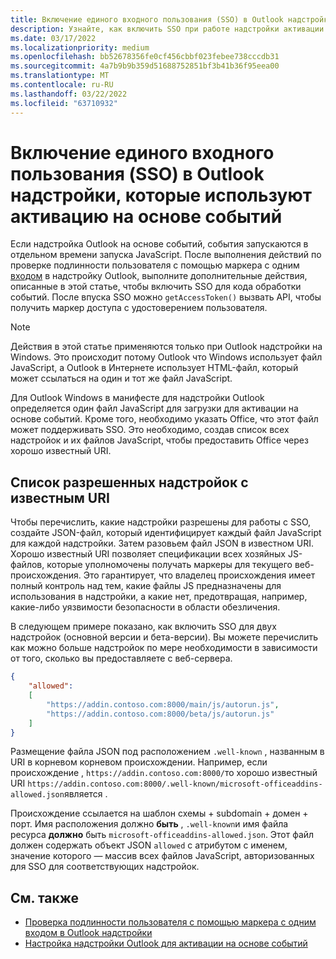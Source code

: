```yaml
---
title: Включение единого входного пользования (SSO) в Outlook надстройки, которые используют активацию на основе событий
description: Узнайте, как включить SSO при работе надстройки активации на основе событий.
ms.date: 03/17/2022
ms.localizationpriority: medium
ms.openlocfilehash: bb52678356fe0cf456cbbf023febee738cccdb31
ms.sourcegitcommit: 4a7b9b9b359d51688752851bf3b41b36f95eea00
ms.translationtype: MT
ms.contentlocale: ru-RU
ms.lasthandoff: 03/22/2022
ms.locfileid: "63710932"
---
```

# <a name="enable-single-sign-on-sso-in-outlook-add-ins-that-use-event-based-activation"></a>Включение единого входного пользования (SSO) в Outlook надстройки, которые используют активацию на основе событий

Если надстройка Outlook на основе событий, события запускаются в отдельном времени запуска JavaScript. После выполнения действий по проверке подлинности пользователя с помощью маркера с одним [входом](authenticate-a-user-with-an-sso-token.md) в надстройку Outlook, выполните дополнительные действия, описанные в этой статье, чтобы включить SSO для кода обработки событий. После впуска SSO можно `getAccessToken()` вызвать API, чтобы получить маркер доступа с удостоверением пользователя.

> [!NOTE]
> Действия в этой статье применяются только при Outlook надстройки на Windows. Это происходит потому Outlook что Windows использует файл JavaScript, а Outlook в Интернете использует HTML-файл, который может ссылаться на один и тот же файл JavaScript.

Для Outlook Windows в манифесте для надстройки Outlook определяется один файл JavaScript для загрузки для активации на основе событий. Кроме того, необходимо указать Office, что этот файл может поддерживать SSO. Это необходимо, создав список всех надстройок и их файлов JavaScript, чтобы предоставить Office через хорошо известный URI.

## <a name="list-allowed-add-ins-with-a-well-known-uri"></a>Список разрешенных надстройок с известным URI

Чтобы перечислить, какие надстройки разрешены для работы с SSO, создайте JSON-файл, который идентифицирует каждый файл JavaScript для каждой надстройки. Затем разовьем файл JSON в известном URI. Хорошо известный URI позволяет спецификации всех хозяйных JS-файлов, которые уполномочены получать маркеры для текущего веб-происхождения. Это гарантирует, что владелец происхождения имеет полный контроль над тем, какие файлы JS предназначены для использования в надстройки, а какие нет, предотвращая, например, какие-либо уязвимости безопасности в области обезличения.

В следующем примере показано, как включить SSO для двух надстройок (основной версии и бета-версии). Вы можете перечислить как можно больше надстройок по мере необходимости в зависимости от того, сколько вы предоставляете с веб-сервера.

```json
{
    "allowed":
    [
        "https://addin.contoso.com:8000/main/js/autorun.js",
        "https://addin.contoso.com:8000/beta/js/autorun.js"
    ]
}
```

Размещение файла JSON под расположением `.well-known` , названным в URI в корневом корневом происхождении. Например, если происхождение , `https://addin.contoso.com:8000/`то хорошо известный URI `https://addin.contoso.com:8000/.well-known/microsoft-officeaddins-allowed.json`является .

Происхождение ссылается на шаблон схемы + subdomain + домен + порт. Имя расположения должно **быть** , `.well-known`и имя файла ресурса **должно** быть `microsoft-officeaddins-allowed.json`. Этот файл должен содержать объект JSON `allowed` с атрибутом с именем, значение которого — массив всех файлов JavaScript, авторизованных для SSO для соответствующих надстройок.

## <a name="see-also"></a>См. также

- [Проверка подлинности пользователя с помощью маркера с одним входом в Outlook надстройки](authenticate-a-user-with-an-sso-token.md)
- [Настройка надстройки Outlook для активации на основе событий](autolaunch.md)
